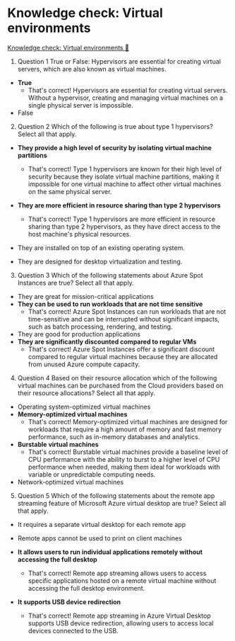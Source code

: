 # Knowledge check: Virtual environments

[Knowledge check: Virtual environments 🔗](https://www.coursera.org/learn/introduction-to-networking-and-Cloud-computing/assignment-submission/RijZU/knowledge-check-virtual-environments)

1.  Question 1
    True or False: Hypervisors are essential for creating virtual servers, which are also known as virtual machines.

- **True**
  - That's correct! Hypervisors are essential for creating virtual servers. Without a hypervisor, creating and managing virtual machines on a single physical server is impossible.
- False

2. Question 2
   Which of the following is true about type 1 hypervisors? Select all that apply.

- **They provide a high level of security by isolating virtual machine partitions**

  - That's correct! Type 1 hypervisors are known for their high level of security because they isolate virtual machine partitions, making it impossible for one virtual machine to affect other virtual machines on the same physical server.

- **They are more efficient in resource sharing than type 2 hypervisors**
  - That's correct! Type 1 hypervisors are more efficient in resource sharing than type 2 hypervisors, as they have direct access to the host machine's physical resources.
- They are installed on top of an existing operating system.
- They are designed for desktop virtualization and testing.

3. Question 3
   Which of the following statements about Azure Spot Instances are true? Select all that apply.

- They are great for mission-critical applications
- **They can be used to run workloads that are not time sensitive**
  - That's correct! Azure Spot Instances can run workloads that are not time-sensitive and can be interrupted without significant impacts, such as batch processing, rendering, and testing.
- They are good for production applications
- **They are significantly discounted compared to regular VMs**
  - That's correct! Azure Spot Instances offer a significant discount compared to regular virtual machines because they are allocated from unused Azure compute capacity.

4. Question 4
   Based on their resource allocation which of the following virtual machines can be purchased from the Cloud providers based on their resource allocations? Select all that apply.

- Operating system-optimized virtual machines
- **Memory-optimized virtual machines**
  - That's correct! Memory-optimized virtual machines are designed for workloads that require a high amount of memory and fast memory performance, such as in-memory databases and analytics.
- **Burstable virtual machines**
  - That's correct! Burstable virtual machines provide a baseline level of CPU performance with the ability to burst to a higher level of CPU performance when needed, making them ideal for workloads with variable or unpredictable computing needs.
- Network-optimized virtual machines

5. Question 5
   Which of the following statements about the remote app streaming feature of Microsoft Azure virtual desktop are true? Select all that apply.

- It requires a separate virtual desktop for each remote app
- Remote apps cannot be used to print on client machines
- **It allows users to run individual applications remotely without accessing the full desktop**

  - That's correct! Remote app streaming allows users to access specific applications hosted on a remote virtual machine without accessing the full desktop environment.

- **It supports USB device redirection**
  - That's correct! Remote app streaming in Azure Virtual Desktop supports USB device redirection, allowing users to access local devices connected to the USB.
